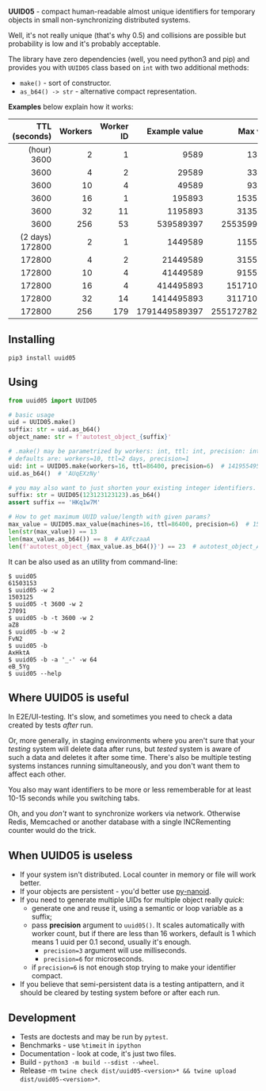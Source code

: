 **UUID05** - compact human-readable almost unique identifiers for temporary objects
in small non-synchronizing distributed systems.

Well, it's not really unique (that's why 0.5) and collisions are possible
but probability is low and it's probably acceptable.

The library have zero dependencies (well, you need python3 and pip) and provides you with `UUID05` class
based on `int` with two additional methods:

- `make()` - sort of constructor.
- `as_b64() -> str` - alternative compact representation.

**Examples** below explain how it works:

| TTL <br/>(seconds) | Workers | Worker ID | Example value |     Max value | .as_b64(max_value) |
|-------------------:|--------:|----------:|--------------:|--------------:|--------------------|
|        (hour) 3600 |       2 |         1 |          9589 |        132400 | AgUw               |
|               3600 |       4 |         2 |         29589 |        332400 | BRJw               |
|               3600 |      10 |         4 |         49589 |        932400 | Djow               |
|               3600 |      16 |         1 |        195893 |      15356400 | 6lHw               |
|               3600 |      32 |        11 |       1195893 |      31356400 | Ad518A             |
|               3600 |     256 |        53 |     539589397 |   25535996400 | BfIQYfA            |
|    (2 days) 172800 |       2 |         1 |       1449589 |      11555200 | sFGA               |
|             172800 |       4 |         2 |      21449589 |      31555200 | AeF-gA             |
|             172800 |      10 |         4 |      41449589 |      91555200 | BXUFgA             |
|             172800 |      16 |         4 |     414495893 |    1517107200 | Wm04AA             |
|             172800 |      32 |        14 |    1414495893 |    3117107200 | uctIAA             |
|             172800 |     256 |       179 | 1791449589397 | 2551727827200 | AlIe1KkA           |

## Installing

``` shell
pip3 install uuid05
```

## Using

``` python
from uuid05 import UUID05

# basic usage
uid = UUID05.make()
suffix: str = uid.as_b64()
object_name: str = f'autotest_object_{suffix}'

# .make() may be parametrized by workers: int, ttl: int, precision: int
# defaults are: workers=10, ttl=2 days, precision=1
uid: int = UUID05.make(workers=16, ttl=86400, precision=6)  # 1419554951415
uid.as_b64()  # 'AUqEXzNy'

# you may also want to just shorten your existing integer identifiers.
suffix: str = UUID05(123123123123).as_b64()
assert suffix == 'HKq1w7M'

# How to get maximum UUID value/length with given params?
max_value = UUID05.max_value(machines=16, ttl=86400, precision=6)  # 1586399913600
len(str(max_value)) == 13
len(max_value.as_b64()) == 8  # AXFczaaA
len(f'autotest_object_{max_value.as_b64()}') == 23  # autotest_object_AXFczaaA
```

It can be also used as an utility from command-line:

``` shell
$ uuid05
61503153
$ uuid05 -w 2
1503125
$ uuid05 -t 3600 -w 2
27091
$ uuid05 -b -t 3600 -w 2
aZ8
$ uuid05 -b -w 2
FvN2
$ uuid05 -b
AxHktA
$ uuid05 -b -a '_-' -w 64
eB_5Yg
$ uuid05 --help
```

## Where UUID05 is useful

In E2E/UI-testing. It's slow, and sometimes you need to check a data created by tests _after_ run.

Or, more generally, in staging environments where you aren't sure that your _testing_ system 
will delete data after runs, but _tested_ system is aware of such a data and deletes it after some time.
There's also be multiple testing systems instances running simultaneously, and you don't want them to affect each other.

You also may want identifiers to be more or less rememberable for at least 10-15 seconds while you switching tabs.

Oh, and you _don't_ want to synchronize workers via network.
Otherwise Redis, Memcached or another database with a single INCRementing counter would do the trick.

## When UUID05 is useless

- If your system isn't distributed. Local counter in memory or file will work better.
- If your objects are persistent - you'd better use [py-nanoid](https://github.com/puyuan/py-nanoid). 
- If you need to generate multiple UIDs for multiple object really _quick_:
  - generate one and reuse it, using a semantic or loop variable as a suffix;
  - pass **precision** argument to `uuid05()`. It scales automatically with worker count,
    but if there are less than 16 workers, default is 1 which means 1 uuid per 0.1 second, usually it's enough.
    - `precision=3` argument will use milliseconds.
    - `precision=6` for microseconds.
  - if `precision=6` is not enough stop trying to make your identifier compact.
- If you believe that semi-persistent data is a testing antipattern,
  and it should be cleared by testing system before or after each run.

## Development

- Tests are doctests and may be run by `pytest`.
- Benchmarks - use `%timeit` in `ipython`
- Documentation - look at code, it's just two files.
- Build - `python3 -m build --sdist --wheel`.
- Release -m `twine check dist/uuid05-<version>* && twine upload dist/uuid05-<version>*`.
